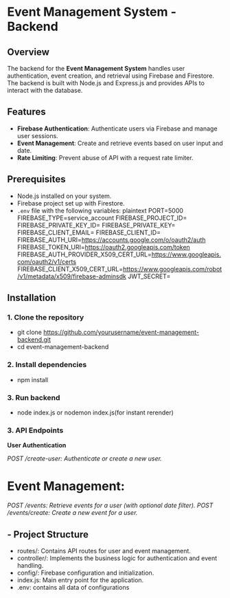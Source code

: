 # Event Management System - Backend

## Overview
The backend for the **Event Management System** handles user authentication, event creation, and retrieval using Firebase and Firestore. The backend is built with Node.js and Express.js and provides APIs to interact with the database.

## Features
- **Firebase Authentication**: Authenticate users via Firebase and manage user sessions.
- **Event Management**: Create and retrieve events based on user input and date.
- **Rate Limiting**: Prevent abuse of API with a request rate limiter.

## Prerequisites
- Node.js installed on your system.
- Firebase project set up with Firestore.
- `.env` file with the following variables:
  plaintext
  PORT=5000
  FIREBASE_TYPE=service_account
  FIREBASE_PROJECT_ID=<your-project-id>
  FIREBASE_PRIVATE_KEY_ID=<your-private-key-id>
  FIREBASE_PRIVATE_KEY=<your-private-key>
  FIREBASE_CLIENT_EMAIL=<your-client-email>
  FIREBASE_CLIENT_ID=<your-client-id>
  FIREBASE_AUTH_URI=https://accounts.google.com/o/oauth2/auth
  FIREBASE_TOKEN_URI=https://oauth2.googleapis.com/token
  FIREBASE_AUTH_PROVIDER_X509_CERT_URL=https://www.googleapis.com/oauth2/v1/certs
  FIREBASE_CLIENT_X509_CERT_URL=https://www.googleapis.com/robot/v1/metadata/x509/firebase-adminsdk
  JWT_SECRET=<your-jwt-secret>


## Installation
### 1. Clone the repository
- git clone https://github.com/yourusername/event-management-backend.git
- cd event-management-backend

### 2. Install dependencies
- npm install
### 3. Run backend
- node index.js or nodemon index.js(for instant rerender)

### 3. API Endpoints
**User Authentication**

*POST /create-user: Authenticate or create a new user.*
# Event Management:
*POST /events: Retrieve events for a user (with optional date filter).*
*POST /events/create: Create a new event for a user.*

## - Project Structure
- routes/: Contains API routes for user and event management.
- controller/: Implements the business logic for authentication and event handling.
- config/: Firebase configuration and initialization.
- index.js: Main entry point for the application.
- .env: contains all data of configurations
